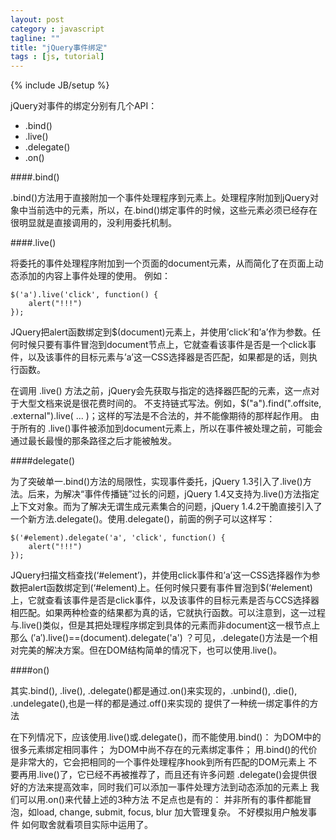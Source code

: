 ```yaml
---
layout: post
category : javascript
tagline: ""
title: "jQuery事件绑定"
tags : [js, tutorial]
---
```

{% include JB/setup %}

jQuery对事件的绑定分别有几个API：
<ul>
	<li>.bind()</li>
	<li>.live()</li>
	<li>.delegate()</li>
	<li>.on()</li>
</ul>


####.bind()

.bind()方法用于直接附加一个事件处理程序到元素上。处理程序附加到jQuery对象中当前选中的元素，所以，在.bind()绑定事件的时候，这些元素必须已经存在很明显就是直接调用的，没利用委托机制。

####.live()

将委托的事件处理程序附加到一个页面的document元素，从而简化了在页面上动态添加的内容上事件处理的使用。
例如：

	$('a').live('click', function() { 
		alert("!!!") 
	});

JQuery把alert函数<red>绑定到$(document)元素</red>上，并使用’click’和’a’作为参数。任何时候只要有事件冒泡到document节点上，它就查看该事件是否是一个click事件，以及该事件的目标元素与’a’这一CSS选择器是否匹配，如果都是的话，则执行函数。

在调用 .live() 方法之前，jQuery会先获取与指定的选择器匹配的元素，这一点对于大型文档来说是很花费时间的。
不支持链式写法。例如，$("a").find(".offsite, .external").live( ... )；这样的写法是不合法的，并不能像期待的那样起作用。
由于所有的 .live()事件被添加到document元素上，所以在事件被处理之前，可能会通过最长最慢的那条路径之后才能被触发。

####delegate()

为了突破单一.bind()方法的局限性，实现事件委托，jQuery 1.3引入了.live()方法。后来，为解决“事件传播链”过长的问题，jQuery 1.4又支持为.live()方法指定上下文对象。而为了解决无谓生成元素集合的问题，jQuery 1.4.2干脆直接引入了一个新方法.delegate()。使用.delegate()，前面的例子可以这样写：

	$('#element).delegate('a', 'click', function() { 
		alert("!!!") 
	});

JQuery扫描文档查找(‘#element’)，并使用click事件和’a’这一CSS选择器作为参数把alert函数绑定到(‘#element)上。任何时候只要有事件冒泡到$(‘#element)上，它就查看该事件是否是click事件，以及该事件的目标元素是否与CCS选择器相匹配。如果两种检查的结果都为真的话，它就执行函数。可以注意到，这一过程与.live()类似，但是其把处理程序绑定到具体的元素而非document这一根节点上
那么 (′a′).live()==(document).delegate('a') ？可见，.delegate()方法是一个相对完美的解决方案。但在DOM结构简单的情况下，也可以使用.live()。

####on()

其实.bind(), .live(), .delegate()都是通过.on()来实现的，.unbind(), .die(), .undelegate(),也是一样的都是通过.off()来实现的
提供了一种统一绑定事件的方法

在下列情况下，应该使用.live()或.delegate()，而不能使用.bind()：
为DOM中的很多元素绑定相同事件；
为DOM中尚不存在的元素绑定事件；
用.bind()的代价是非常大的，它会把相同的一个事件处理程序hook到所有匹配的DOM元素上
不要再用.live()了，它已经不再被推荐了，而且还有许多问题
.delegate()会提供很好的方法来提高效率，同时我们可以添加一事件处理方法到动态添加的元素上
我们可以用.on()来代替上述的3种方法
不足点也是有的：
并非所有的事件都能冒泡，如load, change, submit, focus, blur
加大管理复杂。
不好模拟用户触发事件
如何取舍就看项目实际中运用了。







